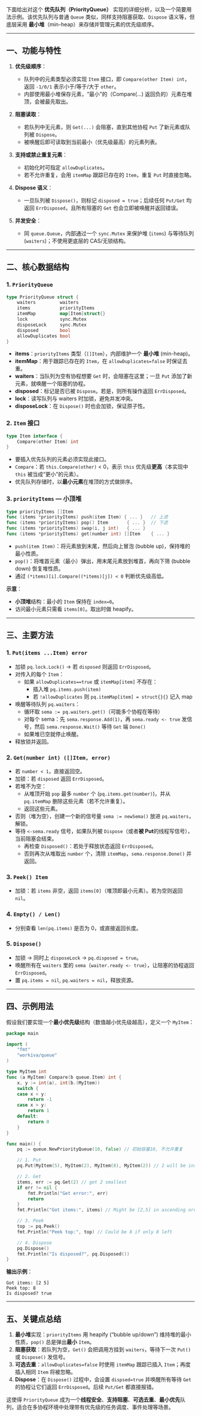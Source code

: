 下面给出对这个 **优先队列（PriorityQueue）** 实现的详细分析，以及一个简要用法示例。该优先队列与普通 `Queue` 类似，同样支持阻塞获取、`Dispose` 语义等，但底层采用 **最小堆**（min-heap）来存储并管理元素的优先级顺序。

---

## 一、功能与特性

1. **优先级顺序**：

   - 队列中的元素类型必须实现 `Item` 接口，即 `Compare(other Item) int`，返回 `-1/0/1` 表示小于/等于/大于 `other`。
   - 内部使用最小堆保存元素，“最小”的（Compare(...) 返回负的）元素在堆顶，会被最先取出。

2. **阻塞读取**：

   - 若队列中无元素，则 `Get(...)` 会阻塞，直到其他协程 `Put` 了新元素或队列被 `Dispose`。
   - 被唤醒后即可读取到当前最小（优先级最高）的元素列表。

3. **支持或禁止重复元素**：

   - 初始化时可指定 `allowDuplicates`。
   - 若不允许重复，会用 `itemMap` 跟踪已存在的 `Item`，重复 `Put` 时直接忽略。

4. **Dispose 语义**：

   - 一旦队列被 `Dispose()`，则标记 `disposed = true`；后续任何 `Put/Get` 均返回 `ErrDisposed`，且所有阻塞的 `Get` 也会立即被唤醒并返回错误。

5. **并发安全**：
   - 同 `queue.Queue`，内部通过一个 `sync.Mutex` 来保护堆 (`items`) 与等待队列 (`waiters`)；不使用更底层的 CAS/无锁结构。

---

## 二、核心数据结构

### 1. `PriorityQueue`

```go
type PriorityQueue struct {
    waiters         waiters
    items           priorityItems
    itemMap         map[Item]struct{}
    lock            sync.Mutex
    disposeLock     sync.Mutex
    disposed        bool
    allowDuplicates bool
}
```

- **items**：`priorityItems` 类型（`[]Item`），内部维护一个 **最小堆** (min-heap)。
- **itemMap**：用于跟踪已存在的 `Item`，在 `allowDuplicates=false` 时保证去重。
- **waiters**：当队列为空有协程想要 `Get` 时，会阻塞在这里；一旦 `Put` 添加了新元素，就唤醒一个阻塞的协程。
- **disposed**：标记是否已被 `Dispose`。若是，则所有操作返回 `ErrDisposed`。
- **lock**：读写队列与 waiters 时加锁，避免并发冲突。
- **disposeLock**：在 `Dispose()` 时也会加锁，保证原子性。

### 2. `Item` 接口

```go
type Item interface {
    Compare(other Item) int
}
```

- 要插入优先队列的元素必须实现此接口。
- `Compare`：若 `this.Compare(other)` < 0，表示 `this` 优先级**更高**（本实现中 `this` 被当成“更小”的元素）。
- 优先队列存储时，以**最小元素**在堆顶的方式做排序。

### 3. `priorityItems` — 小顶堆

```go
type priorityItems []Item
func (items *priorityItems) push(item Item) { ... }   // 上滤
func (items *priorityItems) pop() Item       { ... }  // 下滤
func (items *priorityItems) swap(i, j int)   { ... }
func (items *priorityItems) get(number int) []Item    { ... }
```

- `push(item Item)`：将元素放到末尾，然后向上冒泡 (bubble up)，保持堆的最小性质。
- `pop()`：将堆首元素（最小）弹出，用末尾元素放到堆首，再向下筛 (bubble down) 恢复堆性质。
- 通过 `(*items)[i].Compare((*items)[j]) < 0` 判断优先级高低。

**示意**：

- **小顶堆**结构：最小的 `Item` 保持在 `index=0`。
- 访问最小元素只需看 `items[0]`。取出时做 heapify。

---

## 三、主要方法

### 1. `Put(items ...Item) error`

- 加锁 `pq.lock.Lock()` -> 若 `disposed` 则返回 `ErrDisposed`。
- 对传入的每个 `Item`：
  - 如果 `allowDuplicates==true` 或 `itemMap[item]` 不存在：
    - 插入堆 `pq.items.push(item)`
    - 若 `!allowDuplicates` 则 `pq.itemMap[item] = struct{}{}` 记入 map
- 唤醒等待队列 `pq.waiters`：
  - 循环取 `sema := pq.waiters.get()`（可能多个协程在等待）
  - 对每个 sema：先 `sema.response.Add(1)`，再 `sema.ready <- true` 发信号，然后 `sema.response.Wait()` 等待 `Get` 端 `Done()`
  - 如果堆已空就停止唤醒。
- 释放锁并返回。

### 2. `Get(number int) ([]Item, error)`

- 若 `number < 1`，直接返回空。
- 加锁：若 `disposed` 返回 `ErrDisposed`。
- 若堆不为空：
  - 从堆顶开始 `pop` 最多 `number` 个 (`pq.items.get(number)`)，并从 `pq.itemMap` 删除这些元素（若不允许重复）。
  - 返回这些元素。
- 否则（堆为空），创建一个新的信号量 `sema := newSema()` 放进 `pq.waiters`，解锁。
- 等待 `<-sema.ready` 信号，如果队列被 `Dispose`（或者**被 Put**的线程写信号），当前阻塞会结束。
  - 再检查 `Disposed()`：若处于释放状态返回 `ErrDisposed`。
  - 否则再次从堆取出 `number` 个，清除 `itemMap`，`sema.response.Done()` 并返回。

### 3. `Peek() Item`

- 加锁：若 `items` 非空，返回 `items[0]`（堆顶即最小元素）。若为空则返回 `nil`。

### 4. `Empty() / Len()`

- 分别查看 `len(pq.items)` 是否为 0，或直接返回长度。

### 5. `Dispose()`

- 加锁 -> 同时上 `disposeLock` -> `pq.disposed = true`。
- 唤醒所有在 `waiters` 里的 `sema`（`waiter.ready <- true`），让阻塞的协程返回 `ErrDisposed`。
- 置 `pq.items = nil`, `pq.waiters = nil`，释放资源。

---

## 四、示例用法

假设我们要实现一个**最小优先级**结构（数值越小优先级越高），定义一个 `MyItem`：

```go
package main

import (
    "fmt"
    "workiva/queue"
)

type MyItem int
func (a MyItem) Compare(b queue.Item) int {
    x, y := int(a), int(b.(MyItem))
    switch {
    case x < y:
        return -1
    case x > y:
        return 1
    default:
        return 0
    }
}

func main() {
    pq := queue.NewPriorityQueue(10, false) // 初始容量10, 不允许重复

    // 1. Put
    pq.Put(MyItem(5), MyItem(2), MyItem(8), MyItem(2)) // 2 will be inserted once if allowDuplicates=false

    // 2. Get
    items, err := pq.Get(2) // get 2 smallest
    if err != nil {
        fmt.Println("Get error:", err)
        return
    }
    fmt.Println("Got items:", items) // Might be [2,5] in ascending order

    // 3. Peek
    top := pq.Peek()
    fmt.Println("Peek top:", top) // Could be 8 if only 8 left

    // 4. Dispose
    pq.Dispose()
    fmt.Println("Is disposed?", pq.Disposed())
}
```

**输出示例**：

```
Got items: [2 5]
Peek top: 8
Is disposed? true
```

---

## 五、关键点总结

1. **最小堆**实现：`priorityItems` 用 heapify (“bubble up/down”) 维持堆的最小性质，`pop()` 总是弹出**最小** `Item`。
2. **阻塞获取**：若队列为空，`Get()` 会把调用方挂到 `waiters`，等待下一次 `Put()` 或 `Dispose()` 发信号。
3. **可选去重**：`allowDuplicates=false` 时使用 `itemMap` 跟踪已插入 `Item`；再度插入相同 `Item` 将被忽略。
4. **Dispose**：在 `Dispose()` 过程中，会设置 `dispsed=true` 并唤醒所有等待 `Get` 的协程让它们返回 `ErrDisposed`。后续 `Put/Get` 都直接报错。

这使得 `PriorityQueue` 成为一个**线程安全**、**支持阻塞**、**可选去重**、**最小优先**队列，适合在多协程环境中处理带有优先级的任务调度、事件处理等场景。
